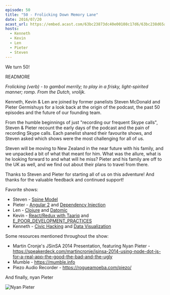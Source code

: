 ```yaml
---
episode: 50
title: "50 - Frolicking Down Memory Lane"
date: 2016/07/20
acast_url: https://embed.acast.com/63bc23873dc40e00108c17d6/63bc238d65ae3d001128d7bf
hosts:
  - Kenneth
  - Kevin
  - Len
  - Pieter
  - Steven
---
```


We turn 50!

READMORE

_Frolicking (verb) - to gambol merrily; to play in a frisky, light-spirited manner; romp. From the Dutch, vrolijk._

Kenneth, Kevin & Len are joined by former panelists Steven McDonald and Pieter Germishuys for a look back at the origin of the podcast, the past 50 episodes and the future of our founding team.

From the humble beginnings of just "recording our frequent Skype calls", Steven & Pieter recount the early days of the podcast and the pain of recording Skype calls. Each panelist shared their favourite shows, and Steven asked which shows were the most challenging for all of us.

Steven will be moving to New Zealand in the near future with his family, and we unpacked a bit of what that meant for him. What was the allure, what is he looking forward to and what will he miss? Pieter and his family are off to the UK as well, and we find out about their plans to travel from there.

Thanks to Steven and Pieter for starting all of us on this adventure! And thanks for the valuable feedback and continued support!

Favorite shows:

* Steven - [Spine Model](/29)
* Pieter - [Angular 2](/45) and [Dependency Injection](/4)
* Len - [Clojure](/27) and [Datomic](/48)
* Kevin - [React/Redux with Taariq](/47) and [E\_POOR\_DEVELOPMENT\_PRACTICES](/49)
* Kenneth - [Civic Hacking](/26) and [Data Visualization](/37)

Some resources mentioned throughout the show:

* Martin Cronje's JSinSA 2014 Presentation, featuring Nyan Pieter - https://speakerdeck.com/martincronje/jsinsa-2014-using-node-dot-js-for-a-real-app-the-good-the-bad-and-the-ugly
* Mumble - https://mumble.info
* Piezo Audio Recorder - https://rogueamoeba.com/piezo/

And finally, nyan Pieter

![Nyan Pieter](50/this-is-pieter.jpg)
